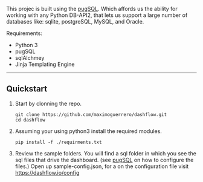 This projec is built using the [pugSQL](https://pugsql.org/). Which affords us the ability for working with any Python DB-API2, that lets us support a large number of databases  like:  sqlite, postgreSQL, MySQL, and Oracle.

Requirements:
    
- Python 3
- pugSQL
- sqlAlchmey 
- Jinja Templating Engine
  

---
## Quickstart

1) Start by clonning the repo.


    ```
    git clone https://github.com/maximoguerrero/dashflow.git
    cd dashflow
    ```

2) Assuming your using python3 install the required modules.
   

    ```
    pip install -f ./requirments.txt
    ```

3) Review the sample folders. You will find a sql folder in which you see the sql files that drive the dashboard. (see [pugSQL](https://pugsql.org) on how to configure the files.) Open up sample-config.json, for a on the configuration file visit https://dashflow.io/config